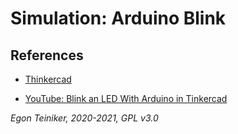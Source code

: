 # Simulation: Arduino Blink





## References

* [Thinkercad](https://https://www.tinkercad.com/things/bkjRath17ow)
 
* [YouTube: Blink an LED With Arduino in Tinkercad](https://youtu.be/yyG0koj9nNY)





*Egon Teiniker, 2020-2021, GPL v3.0* 
